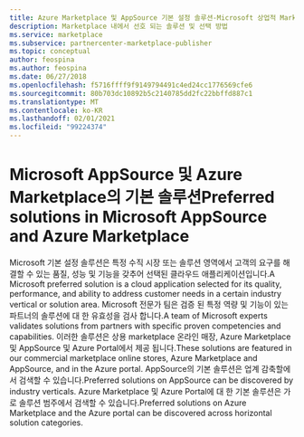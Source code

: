 ```yaml
---
title: Azure Marketplace 및 AppSource 기본 설정 솔루션-Microsoft 상업적 Marketplace
description: Marketplace 내에서 선호 되는 솔루션 및 선택 방법
ms.service: marketplace
ms.subservice: partnercenter-marketplace-publisher
ms.topic: conceptual
author: feospina
ms.author: feospina
ms.date: 06/27/2018
ms.openlocfilehash: f5716ffff9f9149794491c4ed24cc1776569cfe6
ms.sourcegitcommit: 80b703dc10892b5c2140785dd2fc22bbffd887c1
ms.translationtype: MT
ms.contentlocale: ko-KR
ms.lasthandoff: 02/01/2021
ms.locfileid: "99224374"
---
```

# <a name="preferred-solutions-in-microsoft-appsource-and-azure-marketplace"></a><span data-ttu-id="48b79-103">Microsoft AppSource 및 Azure Marketplace의 기본 솔루션</span><span class="sxs-lookup"><span data-stu-id="48b79-103">Preferred solutions in Microsoft AppSource and Azure Marketplace</span></span>

<span data-ttu-id="48b79-104">Microsoft 기본 설정 솔루션은 특정 수직 시장 또는 솔루션 영역에서 고객의 요구를 해결할 수 있는 품질, 성능 및 기능을 갖추어 선택된 클라우드 애플리케이션입니다.</span><span class="sxs-lookup"><span data-stu-id="48b79-104">A Microsoft preferred solution is a cloud application selected for its quality, performance, and ability to address customer needs in a certain industry vertical or solution area.</span></span> <span data-ttu-id="48b79-105">Microsoft 전문가 팀은 검증 된 특정 역량 및 기능이 있는 파트너의 솔루션에 대 한 유효성을 검사 합니다.</span><span class="sxs-lookup"><span data-stu-id="48b79-105">A team of Microsoft experts validates solutions from partners with specific proven competencies and capabilities.</span></span> <span data-ttu-id="48b79-106">이러한 솔루션은 상용 marketplace 온라인 매장, Azure Marketplace 및 AppSource 및 Azure Portal에서 제공 됩니다.</span><span class="sxs-lookup"><span data-stu-id="48b79-106">These solutions are featured in our commercial marketplace online stores, Azure Marketplace and AppSource, and in the Azure portal.</span></span> <span data-ttu-id="48b79-107">AppSource의 기본 솔루션은 업계 감축할에서 검색할 수 있습니다.</span><span class="sxs-lookup"><span data-stu-id="48b79-107">Preferred solutions on AppSource can be discovered by industry verticals.</span></span> <span data-ttu-id="48b79-108">Azure Marketplace 및 Azure Portal에 대 한 기본 솔루션은 가로 솔루션 범주에서 검색할 수 있습니다.</span><span class="sxs-lookup"><span data-stu-id="48b79-108">Preferred solutions on Azure Marketplace and the Azure portal can be discovered across horizontal solution categories.</span></span>